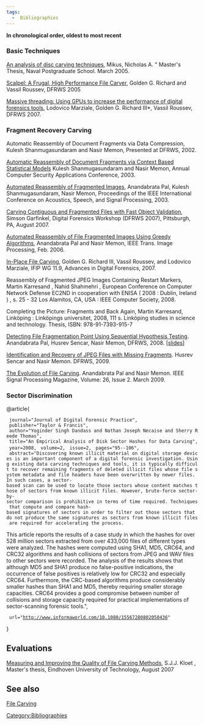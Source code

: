 ```yaml
---
tags:
  -  Bibliographies
---
```

**In chronological order, oldest to most recent**

### Basic Techniques

[An analysis of disc carving
techniques](http://handle.dtic.mil/100.2/ADA432468), Mikus, Nicholas A.
" Master's Thesis, Naval Postgraduate School. March 2005.

[Scalpel: A Frugal, High Performance File
Carver](http://www.dfrws.org/2005/proceedings/richard_scalpel.pdf),
Golden G. Richard and Vassil Roussev, DFRWS 2005

[Massive threading: Using GPUs to increase the performance of digital
forensics
tools](http://www.dfrws.org/2007/proceedings/p73-marziale.pdf), Lodovico
Marziale, Golden G. Richard III\*, Vassil Roussev, DFRWS 2007.

### Fragment Recovery Carving

Automatic Reassembly of Document Fragments via Data Compression, Kulesh
Shanmugasundaram and Nasir Memon, Presented at DFRWS, 2002.

[Automatic Reassembly of Document Fragments via Context Based
Statistical
Models](http://digital-assembly.com/technology/research/pubs/acsac-2003.pdf)
Kulesh Shanmugasundaram and Nasir Memon, Annual Computer Security
Applications Conference, 2003.

[Automated Reassembly of Fragmented
Images](http://isis.poly.edu/kulesh/research/pubs/icassp-2003.pdf),
Anandabrata Pal, Kulesh Shanmugasundaram, Nasir Memon, Proceedings of
the IEEE International Conference on Acoustics, Speech, and Signal
Processing, 2003.

[Carving Contiguous and Fragmented Files with Fast Object
Validation](http://www.simson.net/clips/academic/2007.DFRWS.pdf), Simson
Garfinkel, Digital Forensics Workshop (DFRWS 2007), Pittsburgh, PA,
August 2007.

[Automated Reassembly of File Fragmented Images Using Greedy
Algorithms](http://digital-assembly.com/technology/research/pubs/ieee-trans-2006.pdf),
Anandabrata Pal and Nasir Memon, IEEE Trans. Image Processing, Feb.
2006.

[In-Place File
Carving](http://www.cs.uno.edu/~golden/Stuff/ifip2007-final.pdf), Golden
G. Richard III, Vassil Roussev, and Lodovico Marziale, IFIP WG 11.9,
Advances in Digital Forensics, 2007.

Reassembly of Fragmented JPEG Images Containing Restart Markers, Martin
Karresand , Nahid Shahmehri , European Conference on Computer Network
Defense EC2ND in cooperation with ENISA ( 2008 : Dublin, Ireland ) , s.
25 - 32 Los Alamitos, CA, USA : IEEE Computer Society, 2008.

Completing the Picture: Fragments and Back Again, Martin Karresand,
Linköping : Linköpings universitet, 2008, 111 s. Linköping studies in
science and technology. Thesis, ISBN: 978-91-7393-915-7

[Detecting File Fragmentation Point Using Sequential Hypothesis
Testing](http://www.dfrws.org/2008/proceedings/p2-pal.pdf). Anandabrata
Pal, Husrev Sencar, Nasir Memon, DFRWS, 2008.
[\[slides](http://www.dfrws.org/2008/proceedings/p2-pal_pres.pdf)\]

[Identification and Recovery of JPEG Files with Missing
Fragments](http://www.dfrws.org/2009/proceedings/p88-sencar.pdf). Husrev
Sencar and Nasir Memon. DFRWS, 2009.

[The Evolution of File
Carving](http://digital-assembly.com/technology/research/pubs/ieee-spm-2009.pdf).
Anandabrata Pal and Nasir Memon. IEEE Signal Processing Magazine,
Volume: 26, Issue 2. March 2009.

### Sector Discrimination

<bibtex> @article{

` journal="Journal of Digital Forensic Practice",  `
` publisher="Taylor & Francis",`
` author="Yoginder Singh Dandass and Nathan Joseph Necaise and Sherry Reede Thomas",`
` title="An Empirical Analysis of Disk Sector Hashes for Data Carving",`
` year=2008,`
` volume=2,`
` issue=2,`
` pages="95--106",`
` abstract="Discovering known illicit material on digital storage devices is an important component of a digital forensic investigation. Using existing data carving techniques and tools, it is typically difficult to recover remaining fragments of deleted illicit files whose file system metadata and file headers have been overwritten by newer files. In such cases, a sector-based scan can be used to locate those sectors whose content matches those of sectors from known illicit files. However, brute-force sector-by-sector comparison is prohibitive in terms of time required. Techniques that compute and compare hash-based signatures of sectors in order to filter out those sectors that do not produce the same signatures as sectors from known illicit files are required for accelerating the process.`

This article reports the results of a case study in which the hashes for
over 528 million sectors extracted from over 433,000 files of different
types were analyzed. The hashes were computed using SHA1, MD5, CRC64,
and CRC32 algorithms and hash collisions of sectors from JPEG and WAV
files to other sectors were recorded. The analysis of the results shows
that although MD5 and SHA1 produce no false-positive indications, the
occurrence of false positives is relatively low for CRC32 and especially
CRC64. Furthermore, the CRC-based algorithms produce considerably
smaller hashes than SHA1 and MD5, thereby requiring smaller storage
capacities. CRC64 provides a good compromise between number of
collisions and storage capacity required for practical implementations
of sector-scanning forensic tools.",

` url="`[`http://www.informaworld.com/10.1080/15567280802050436`](http://www.informaworld.com/10.1080/15567280802050436)`"`

} </bibtex>

## Evaluations

[Measuring and Improving the Quality of File Carving
Methods](media:kloet_2007.pdf.md), S.J.J. Kloet , Master's
thesis, Eindhoven University of Technology, August 2007

## See also

[File Carving](file_carving.md)

[Category:Bibliographies](category:bibliographies.md)
